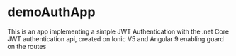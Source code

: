 # demoAuthApp
This is an app implementing a simple JWT Authentication with the .net Core JWT authentication api, created on Ionic V5 and Angular 9 enabling guard on the routes
